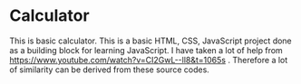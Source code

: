 # Calculator
This is basic calculator.
This is a basic HTML, CSS, JavaScript project done as a building block for learning JavaScript. I have taken a lot of help from 
https://www.youtube.com/watch?v=CI2GwL--ll8&t=1065s . Therefore a lot of similarity can be derived from these source codes.

